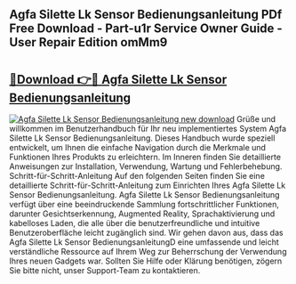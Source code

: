 ## Agfa Silette Lk Sensor Bedienungsanleitung PDf Free Download - Part-u1r Service Owner Guide - User Repair Edition omMm9

# <h2><a href="http://df46iy.blite.top/?on=Agfa+Silette+Lk+Sensor+Bedienungsanleitung">🔗Download 👉🔴 Agfa Silette Lk Sensor Bedienungsanleitung</a></h2>

[![Agfa Silette Lk Sensor Bedienungsanleitung new download](https://i.imgur.com/lujVjoI.png)](http://df46iy.blite.top/?on=Agfa+Silette+Lk+Sensor+Bedienungsanleitung)
Grüße und willkommen im Benutzerhandbuch für Ihr neu implementiertes System Agfa Silette Lk Sensor Bedienungsanleitung. Dieses Handbuch wurde speziell entwickelt, um Ihnen die einfache Navigation durch die Merkmale und Funktionen Ihres Produkts zu erleichtern. Im Inneren finden Sie detaillierte Anweisungen zur Installation, Verwendung, Wartung und Fehlerbehebung. Schritt-für-Schritt-Anleitung Auf den folgenden Seiten finden Sie eine detaillierte Schritt-für-Schritt-Anleitung zum Einrichten Ihres Agfa Silette Lk Sensor Bedienungsanleitung. Agfa Silette Lk Sensor Bedienungsanleitung verfügt über eine beeindruckende Sammlung fortschrittlicher Funktionen, darunter Gesichtserkennung, Augmented Reality, Sprachaktivierung und kabelloses Laden, die alle über die benutzerfreundliche und intuitive Benutzeroberfläche leicht zugänglich sind. Wir gehen davon aus, dass das Agfa Silette Lk Sensor BedienungsanleitungD eine umfassende und leicht verständliche Ressource auf Ihrem Weg zur Beherrschung der Verwendung Ihres neuen Gadgets war. Sollten Sie Hilfe oder Klärung benötigen, zögern Sie bitte nicht, unser Support-Team zu kontaktieren.

